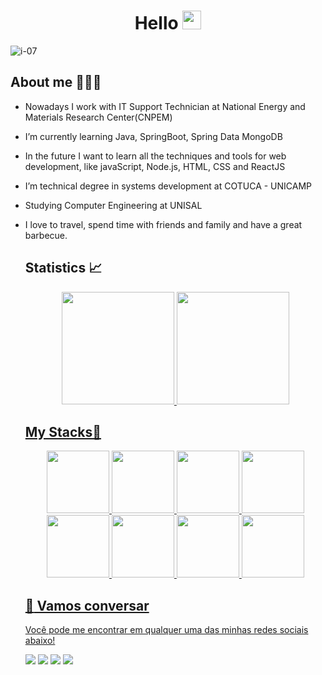 <h1 align="center" >Hello  <img src="https://media.giphy.com/media/hvRJCLFzcasrR4ia7z/giphy.gif" width="30px"></h1>

  ![i-07](https://user-images.githubusercontent.com/84602524/202872867-30e4865c-fb0a-4152-b35d-58f521a44d53.png)
 
  ## About me 🙋🏽‍♂️
- Nowadays I work with IT Support Technician at National Energy and Materials Research Center(CNPEM)
- I’m currently learning Java, SpringBoot, Spring Data MongoDB
- In the future I want to learn all the techniques and tools for web development, like javaScript, Node.js, HTML, CSS and ReactJS
- I’m technical degree in systems development at COTUCA - UNICAMP
- Studying Computer Engineering at UNISAL
- I love to travel, spend time with friends and family and have a great barbecue.

  ## Statistics 📈
  <div align="center">
    <a href="https://github.com/FrancoEdu">
    <img height="180em" src="https://github-readme-stats.vercel.app/api/top-langs/?username=FrancoEdu&layout=compact&langs_count=7&theme=react&hide_border=true"/>
    <img height="180em" src="https://github-readme-stats.vercel.app/api?username=FrancoEdu&show_icons=true&theme=react&include_all_commits=true&count_private=true&hide_border=true"/>
  </div>
  
  ## My Stacks🎲
  <div align="center">
   <img src="https://cdn.jsdelivr.net/gh/devicons/devicon/icons/nodejs/nodejs-original-wordmark.svg" width="100"/>      
   <img src="https://cdn.jsdelivr.net/gh/devicons/devicon/icons/react/react-original.svg" width="100"/>      
   <img src="https://cdn.jsdelivr.net/gh/devicons/devicon/icons/javascript/javascript-original.svg" width="100"/>
   <img src="https://cdn.jsdelivr.net/gh/devicons/devicon/icons/typescript/typescript-original.svg" width="100"/>
   <img src="https://cdn.jsdelivr.net/gh/devicons/devicon/icons/html5/html5-original.svg" width="100"/>
   <img src="https://cdn.jsdelivr.net/gh/devicons/devicon/icons/linux/linux-original.svg" width="100"/>
   <img src="https://cdn.jsdelivr.net/gh/devicons/devicon/icons/bash/bash-original.svg" width="100"/>
   <img src="https://cdn.jsdelivr.net/gh/devicons/devicon/icons/docker/docker-original-wordmark.svg" width="100"/>     
  </div>
  
  ## :speech_balloon: Vamos conversar  
  Você pode me encontrar em qualquer uma das minhas redes sociais abaixo! 
  <div> 
    <a href="https://www.instagram.com/franc0du/" target="_blank"><img src="https://img.shields.io/badge/-Instagram-%23E4405F?style=for-the-badge&logo=instagram&logoColor=white" target="_blank"></a>
   <a href="https://discord.com/channels/fran0du" target="_blank"><img src="https://img.shields.io/badge/Discord-7289DA?style=for-the-badge&logo=discord&logoColor=white" target="_blank"></a> 
    <a href = "eduardoofraanco@gmail.com"><img src="https://img.shields.io/badge/-Gmail-%23333?style=for-the-badge&logo=gmail&logoColor=white" target="_blank"></a>
    <a href="https://www.linkedin.com/in/eduardo-f-9160a2164/" target="_blank"><img src="https://img.shields.io/badge/-LinkedIn-%230077B5?style=for-the-badge&logo=linkedin&logoColor=white" target="_blank"></a>
  </div>
